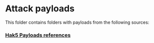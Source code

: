 # Attack payloads

This folder contains folders with payloads from the following sources:

### <a href="https://shop.hak5.org/blogs/payloads">Hak5 Payloads references</a>